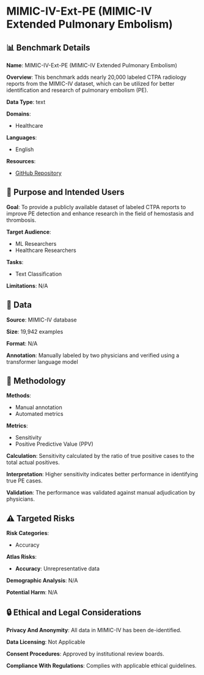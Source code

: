 # MIMIC-IV-Ext-PE (MIMIC-IV Extended Pulmonary Embolism)

## 📊 Benchmark Details

**Name**: MIMIC-IV-Ext-PE (MIMIC-IV Extended Pulmonary Embolism)

**Overview**: This benchmark adds nearly 20,000 labeled CTPA radiology reports from the MIMIC-IV dataset, which can be utilized for better identification and research of pulmonary embolism (PE).

**Data Type**: text

**Domains**:
- Healthcare

**Languages**:
- English

**Resources**:
- [GitHub Repository](https://github.com/username/repo)

## 🎯 Purpose and Intended Users

**Goal**: To provide a publicly available dataset of labeled CTPA reports to improve PE detection and enhance research in the field of hemostasis and thrombosis.

**Target Audience**:
- ML Researchers
- Healthcare Researchers

**Tasks**:
- Text Classification

**Limitations**: N/A

## 💾 Data

**Source**: MIMIC-IV database

**Size**: 19,942 examples

**Format**: N/A

**Annotation**: Manually labeled by two physicians and verified using a transformer language model

## 🔬 Methodology

**Methods**:
- Manual annotation
- Automated metrics

**Metrics**:
- Sensitivity
- Positive Predictive Value (PPV)

**Calculation**: Sensitivity calculated by the ratio of true positive cases to the total actual positives.

**Interpretation**: Higher sensitivity indicates better performance in identifying true PE cases.

**Validation**: The performance was validated against manual adjudication by physicians.

## ⚠️ Targeted Risks

**Risk Categories**:
- Accuracy

**Atlas Risks**:
- **Accuracy**: Unrepresentative data

**Demographic Analysis**: N/A

**Potential Harm**: N/A

## 🔒 Ethical and Legal Considerations

**Privacy And Anonymity**: All data in MIMIC-IV has been de-identified.

**Data Licensing**: Not Applicable

**Consent Procedures**: Approved by institutional review boards.

**Compliance With Regulations**: Complies with applicable ethical guidelines.
